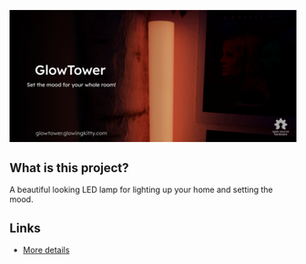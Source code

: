 ![GlowTower](glowtower.jpg)

## What is this project?

A beautiful looking LED lamp for lighting up your home and setting the mood.

## Links

- [More details](https://glowingkitty.com/glowtower)
<!-- - [Tech specs](https://glowingkitty.com/glowtower/specs)
- [FAQ](https://glowingkitty.com/glowtower/faq)
- [Documents](https://glowingkitty.com/glowtower/docs)
- [3D files](https://glowingkitty.com/glowtower/3d)
- [PCB files](https://glowingkitty.com/glowtower/pcb) -->
